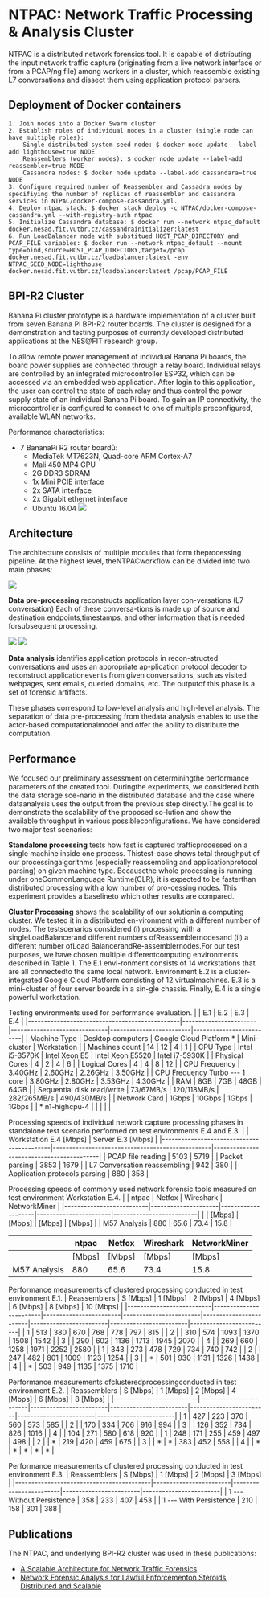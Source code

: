# NTPAC: Network Traffic Processing & Analysis Cluster
NTPAC is a distributed network forensics tool. 
It is capable of distributing the input network traffic capture (originating from a live network interface or from a PCAP/ng file) among workers in a cluster, which reassemble existing L7 conversations and dissect them using application protocol parsers.


## Deployment of Docker containers
```
1. Join nodes into a Docker Swarm cluster
2. Establish roles of individual nodes in a cluster (single node can have multiple roles):
	Single distributed system seed node: $ docker node update --label-add lighthouse=true NODE
	Reassemblers (worker nodes): $ docker node update --label-add reassembler=true NODE
	Cassandra nodes: $ docker node update --label-add cassandara=true NODE
3. Configure required number of Reassembler and Cassadra nodes by specifiying the number of replicas of reassembler and cassandra services in NTPAC/docker-compose-cassandra.yml.
4. Deploy ntpac stack: $ docker stack deploy -c NTPAC/docker-compose-cassandra.yml --with-registry-auth ntpac
5. Initialize Cassandra database: $ docker run --network ntpac_default docker.nesad.fit.vutbr.cz/cassandrainitializer:latest
6. Run LoadBalancer node with substitued HOST_PCAP_DIRECTORY and PCAP_FILE variables: $ docker run --network ntpac_default --mount type=bind,source=HOST_PCAP_DIRECTORY,target=/pcap docker.nesad.fit.vutbr.cz/loadbalancer:latest -env NTPAC_SEED_NODE=lighthouse docker.nesad.fit.vutbr.cz/loadbalancer:latest /pcap/PCAP_FILE
```

## BPI-R2 Cluster
Banana Pi cluster prototype is a hardware implementation of a cluster built from seven Banana Pi BPI-R2 router boards. The cluster is designed for a demonstration and testing purposes of currently developed distributed applications at the NES@FIT research group.

To allow remote power management of individual Banana Pi boards, the board power supplies are connected through a relay board. Individual relays are controlled by an integrated microcontroller ESP32, which can be accessed via an embedded web application. After login to this application, the user can control the state of each relay and thus control the power supply state of an individual Banana Pi board. To gain an IP connectivity, the microcontroller is configured to connect to one of multiple preconfigured, available WLAN networks. 

Performance characteristics:
* 7 BananaPi R2 router boardů:
  * MediaTek MT7623N, Quad-core ARM Cortex-A7
  * Mali 450 MP4 GPU
  * 2G DDR3 SDRAM
  * 1x Mini PCIE interface
  * 2x SATA interface
  * 2x Gigabit ethernet interface
  * Ubuntu 16.04
![](Assets/cluster.png)


## Architecture
The architecture consists of multiple modules that form theprocessing pipeline. At the highest level, theNTPACworkflow can be divided into two main phases:

![](Assets/architecture.png)

**Data pre-processing** reconstructs application layer con-versations (L7 conversation) Each of these conversa-tions is made up of source and destination endpoints,timestamps, and other information that is needed forsubsequent processing.

![](Assets/logical_architecture.png)
![](Assets/models.png)

**Data analysis** identifies application protocols in recon-structed conversations and uses an appropriate ap-plication protocol decoder to reconstruct applicationevents from given conversations, such as visited webpages, sent emails, queried domains, etc. The outputof this phase is a set of forensic artifacts.

These phases correspond to low-level analysis and high-level analysis. The separation of data pre-processing from thedata analysis enables to use the actor-based computationalmodel and offer the ability to distribute the computation.

## Performance
We  focused  our  preliminary  assessment  on  determiningthe  performance  parameters  of  the  created  tool.  Duringthe experiments, we considered both the data storage sce-nario in the distributed database and the case where dataanalysis uses the output from the previous step directly.The goal is to demonstrate the scalability of the proposed so-lution and show the available throughput in various possibleconfigurations. We have considered two major test scenarios:

**Standalone processing** tests how fast is captured trafficprocessed on a single machine inside one process. Thistest-case shows total throughput of our processingalgorithms (especially reassembling and applicationprotocol  parsing)  on  given  machine  type.  Becausethe whole processing is running under oneCommonLanguage Runtime(CLR), it is expected to be fasterthan distributed processing with a low number of pro-cessing nodes. This experiment provides a baselineto which other results are compared.

**Cluster Processing** shows the scalability of our solutionin a computing cluster. We tested it in a distributed en-vironment with a different number of nodes. The testscenarios considered (i) processing with a singleLoadBalancerand different numbers ofReassemblernodesand (ii) a different number ofLoad BalancerandRe-assemblernodes.For our test purposes, we have chosen multiple differentcomputing environments described in Table 1. The E.1 envi-ronment consists of 14 workstations that are all connectedto the same local network. Environment E.2 is a cluster-integrated Google Cloud Platform consisting of 12 virtualmachines. E.3 is a mini-cluster of four server boards in a sin-gle chassis. Finally, E.4 is a single powerful workstation.

Testing environments used for performance evaluation. 
|                                               | E.1      | E.2             | E.3        | E.4        |
|-----------------------------------------------|-----------------------|------------------------------|-------------------------|-------------------------|
| Machine Type                      | Desktop computers     | Google Cloud Platform * | Mini-cluster | Workstation             |
| Machines count                    | 14                    | 12                           | 4                       | 1                       |
| CPU Type                          | Intel i5-3570K       | Intel Xeon E5                | Intel Xeon E5520        | Intel i7-5930K         |
| Physical Cores                    | 4                     | 2                            | 4                       | 6                       |
| Logical Cores                     | 4                     | 4                            | 8                       | 12                      |
| CPU Frequency                     | 3.40GHz  | 2.60GHz         | 2.26GHz    | 3.50GHz    |
| CPU Frequency Turbo --- 1 core | 3.80GHz  | 2.80GHz         | 3.53GHz    | 4.30GHz    |
| RAM                               | 8GB       | 7GB              | 48GB        | 64GB        |
| Sequential disk read/write        | 73/67MB/s | 120/118MB/s      | 282/265MB/s | 490/430MB/s |
| Network Card                      | 1Gbps     | 10Gbps           | 1Gbps       | 1Gbps       |
| * n1-highcpu-4                         |                       |                              |                         |                         |

Processing speeds of individual network capture processing phases in standalone test scenario performed on test environments E.4 and E.3.
|                                           | Workstation E.4   \[Mbps\] | Server E.3 \[Mbps\] |
|-------------------------------------------|-------------------------------------------------|------------------------------------------|
| PCAP file reading             | 5103                                            | 5719                                     |
| Packet parsing                | 3853                                            | 1679                                     |
| L7 Conversation reassembling  | 942                                             | 380                                      |
| Application protocols parsing | 880                                             | 358                                      |

Processing speeds of commonly used network forensic tools measured on test environment Workstation E.4.
|                          | ntpac | Netfox | Wireshark | NetworkMiner |
|--------------------------|---------------------|--------------------|-----------------------|--------------------------|
|                          | \[Mbps\]    | \[Mbps\]   | \[Mbps\]      | \[Mbps\]         |
| M57 Analysis | 880                 | 65.6              | 73.4                 | 15.8                    |

|                          | ntpac | Netfox | Wireshark | NetworkMiner |
|--------------------------|---------------------|--------------------|-----------------------|--------------------------|
|                          | \[Mbps\]    | \[Mbps\]   | \[Mbps\]      | \[Mbps\]         |
| M57 Analysis | 880                 | 65.6              | 73.4                 | 15.8                    |

Performance measurements of clustered processing conducted in test environment E.1.
| Reassemblers | S \[Mbps\] | 1 \[Mbps\] | 2 \[Mbps\] | 4 \[Mbps\] | 6 \[Mbps\] | 8 \[Mbps\] | 10 \[Mbps\] |
|--------------------------|------------------------|------------------------|------------------------|------------------------|------------------------|------------------------|-------------------------|
| 1            | 513                    | 380                    | 670                    | 768                    | 778                    | 797                    | 815                     |
| 2            |                        | 310                    | 574                    | 1093                   | 1370                   | 1508                   | 1542                    |
| 3            |                        | 290                    | 602                    | 1136                   | 1713                   | 1945                   | 2070                    |
| 4            |                        | 269                    | 660                    | 1258                   | 1971                   | 2252                   | 2580                    |
| 1            | 343                    | 273                    | 478                    | 729                    | 734                    | 740                    | 742                     |
| 2            |                        | 247                    | 482                    | 801                    | 1009                   | 1123                   | 1254                    |
| 3            |                        | \*                     | 501                    | 930                    | 1131                   | 1326                   | 1438                    |
| 4            |                        | \*                     | 503                    | 949                    | 1135                   | 1375                   | 1710                    |

Performance measurements ofclusteredprocessingconducted in test environment E.2.
| Reassemblers | S \[Mbps\] | 1 \[Mbps\] | 2 \[Mbps\] | 4 \[Mbps\] | 6 \[Mbps\] | 8 \[Mbps\] |
|--------------------------|------------------------|------------------------|------------------------|------------------------|------------------------|------------------------|
| 1            | 427                    | 223                    | 370                    | 560                    | 573                    | 585                    |
| 2            |                        | 170                    | 334                    | 706                    | 916                    | 994                    |
| 3            |                        | 126                    | 352                    | 734                    | 826                    | 1016                   |
| 4            |                        | 104                    | 271                    | 580                    | 618                    | 920                    |
| 1            | 248                    | 171                    | 255                    | 459                    | 497                    | 498                    |
| 2            |                        | \*                     | 219                    | 420                    | 459                    | 675                    |
| 3            |                        | \*                     | \*                     | 383                    | 452                    | 558                    |
| 4            |                        | \*                     | \*                     | \*                     | \*                     | \*                     |


Performance measurements of clustered processing conducted in test environment E.3.
| Reassemblers                 | S \[Mbps\] | 1 \[Mbps\] | 2 \[Mbps\] | 3 \[Mbps\] |
|------------------------------------------|------------------------|------------------------|------------------------|------------------------|
| 1 --- Without Persistence | 358                    | 233                    | 407                    | 453                    |
| 1 --- With Persistence    | 210                    | 158                    | 301                    | 388                    |


## Publications
The NTPAC, and underlying BPI-R2 cluster was used in these publications:
* [A Scalable Architecture for Network Traffic Forensics](https://www.fit.vut.cz/research/publication/11927/.en)
* [Network Forensic Analysis for Lawful Enforcementon Steroids, Distributed and Scalable](https://www.fit.vut.cz/research/publication/11991/.en)